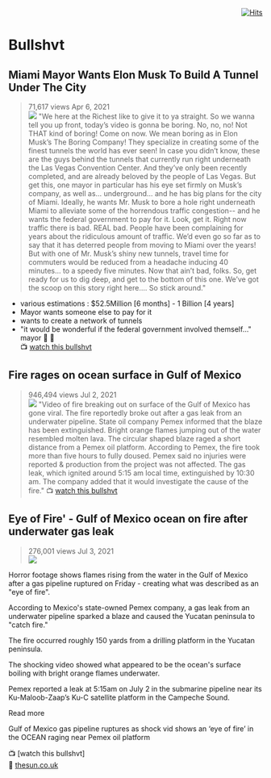 <div align="right">
 
[![Hits](https://hits.seeyoufarm.com/api/count/incr/badge.svg?url=https%3A%2F%2Fgithub.com%2FUnderground-Railroad%2FmagnificentMammals%2Fblob%2Fmain%2FbrainDump%2Fbullshvt.md&count_bg=%23FF00ED&title_bg=%23FF00ED&icon=reverbnation.svg&icon_color=%23E7E7E7&title=hits&edge_flat=false)](https://hits.seeyoufarm.com)
 
</div>

# Bullshvt

## Miami Mayor Wants Elon Musk To Build A Tunnel Under The City
> 71,617 views Apr 6, 2021 <br>
![](https://cdn.discordapp.com/attachments/913918246246297613/931487690694754305/unknown.png)
> "We here at the Richest like to give it to ya straight.  So we wanna tell you up front, today’s video is gonna be boring.  No, no, no!  Not THAT kind of boring!  Come on now.  We mean boring as in Elon Musk’s The Boring Company!  They specialize in creating some of the finest tunnels the world has ever seen!  In case you didn’t know, these are the guys behind the tunnels that currently run right underneath the Las Vegas Convention Center.  And they’ve only been recently completed, and are already beloved by the people of Las Vegas.  But get this, one mayor in particular has his eye set firmly on Musk’s company, as well as… underground… and he has big plans for the city of Miami.  Ideally, he wants Mr. Musk to bore a hole right underneath Miami to alleviate some of the horrendous traffic congestion-- and he wants the federal government to pay for it.  Look, get it.  Right now traffic there is bad.  REAL bad.  People have been complaining for years about the ridiculous amount of traffic.  We’d even go so far as to say that it has deterred people from moving to Miami over the years!  But with one of Mr. Musk’s shiny new tunnels, travel time for commuters would be reduced from a headache inducing 40 minutes… to a speedy five minutes.  Now that ain’t bad, folks.  So, get ready for us to dig deep, and get to the bottom of this one.  We’ve got the scoop on this story right here…. So stick around."
+ various estimations : $52.5Million [6 months] - 1 Billion [4 years]
+ Mayor wants someone else to pay for it
+ wants to create  a network of tunnels
+ "it would be wonderful if the federal government involved themself..." mayor 💩 💩 <br>
📺 [watch this bullshvt](https://www.youtube.com/watch?v=x9aNpWvlmWc)


## Fire rages on ocean surface in Gulf of Mexico
> 946,494 views Jul 2, 2021 <br>
![](https://cdn.discordapp.com/attachments/913918246246297613/931486380104777728/unknown.png)
> "Video of fire breaking out on surface of the Gulf of Mexico has gone viral. The fire reportedly broke out after a gas leak from an underwater pipeline. State oil company Pemex informed that the blaze has been extinguished. Bright orange flames jumping out of the water resembled molten lava. The circular shaped blaze raged a short distance from a Pemex oil platform. According to Pemex, the fire took more than five hours to fully doused. Pemex said no injuries were reported & production from the project was not affected. The gas leak, which ignited around 5:15 am local time, extinguished by 10:30 am. The company added that it would investigate the cause of the fire."
📺 [watch this bullshvt](https://www.youtube.com/watch?v=BhLFIiWxsc8)

## Eye of Fire' - Gulf of Mexico ocean on fire after underwater gas leak 
> 276,001 views Jul 3, 2021 <br>
![](https://cdn.discordapp.com/attachments/913918246246297613/931488371832934430/unknown.png)

Horror footage shows flames rising from the water in the Gulf of Mexico after a gas pipeline ruptured on Friday - creating what was described as an "eye of fire".

According to Mexico's state-owned Pemex company, a gas leak from an underwater pipeline sparked a blaze and caused the Yucatan peninsula to "catch fire."

The fire occurred roughly 150 yards from a drilling platform in the Yucatan peninsula.

The shocking video showed what appeared to be the ocean's surface boiling with bright orange flames underwater.

Pemex reported a leak at 5:15am on July 2 in the submarine pipeline near its Ku-Maloob-Zaap’s Ku-C satellite platform in the Campeche Sound.

Read more

Gulf of Mexico gas pipeline ruptures as shock vid shows an ‘eye of fire’ in the OCEAN raging near Pemex oil platform

📺 [watch this bullshvt][](https://www.youtube.com/watch?v=lesYCcgsGWA)<br>
📰 [thesun.co.uk](https://www.youtube.com/redirect?event=video_description&redir_token=QUFFLUhqbFdzT2NUUlNPdU4wdDdwRWlnblVFTHlRRldmUXxBQ3Jtc0ttWkpzcW9pblJPVWJGU2h2MjNCQ3U4VzNiV2JaelRLajYzcEtrMXFBaDZ2Rmh5Zl9ESHdmb1JVU3dhamJDdDUwV2hWYzk1WmhfQ3pCTTBzakdJcDAxNm9aYVlROUkySXN4QVlfWDZBaG8zLXlKWUUtQQ&q=https%3A%2F%2Fwww.thesun.co.uk%2Fnews%2F15477174%2Fgulf-of-mexico-eye-of-fire%2F)
